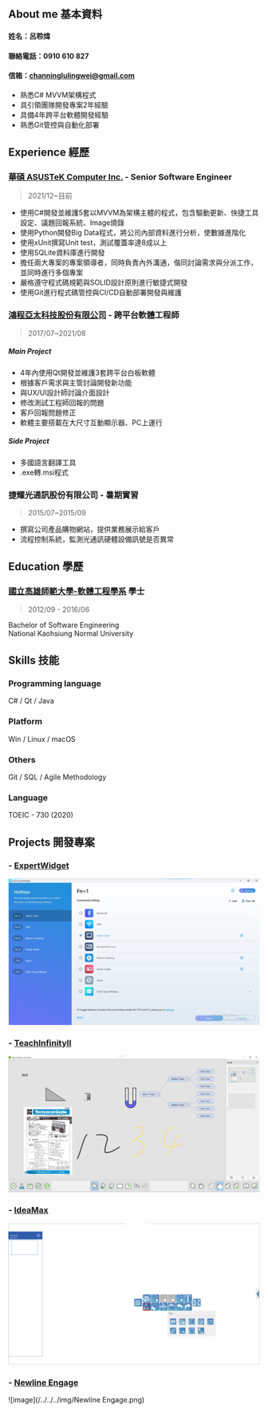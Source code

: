 ## About me 基本資料
#### 姓名：呂聆煒
#### 聯絡電話：0910 610 827
#### 信箱：channinglulingwei@gmail.com
* 熟悉C# MVVM架構程式
* 具引領團隊開發專案2年經驗
* 具備4年跨平台軟體開發經驗
* 熟悉Git管控與自動化部署
## Experience 經歷
### [華碩 ASUSTeK Computer Inc.](https://www.asus.com/tw/) - Senior Software Engineer
> 2021/12~目前
* 使用C#開發並維護5套以MVVM為架構主體的程式，包含驅動更新、快捷工具設定、議題回報系統、Image燒錄
* 使用Python開發Big Data程式，將公司內部資料進行分析，使數據進階化
* 使用xUnit撰寫Unit test，測試覆蓋率達8成以上
* 使用SQLite資料庫進行開發
* 擔任兩大專案的專案領導者，同時負責內外溝通，偕同討論需求與分派工作，並同時進行多個專案
* 嚴格遵守程式碼規範與SOLID設計原則進行敏捷式開發
* 使用Git進行程式碼管控與CI/CD自動部署開發與維護
### [鴻程亞太科技股份有限公司](http://www.hitevision.com.tw/zh_TW/index.asp) - 跨平台軟體工程師
> 2017/07~2021/08
##### Main Project
* 4年內使用Qt開發並維護3套跨平台白板軟體
* 根據客戶需求與主管討論開發新功能
* 與UX/UI設計師討論介面設計
* 修改測試工程師回報的問題
* 客戶回報問題修正
* 軟體主要搭載在大尺寸互動顯示器、PC上運行
>
##### Side Project
* 多國語言翻譯工具
* .exe轉.msi程式

### 捷耀光通訊股份有限公司 - 暑期實習
> 2015/07~2015/09
* 撰寫公司產品購物網站，提供業務展示給客戶
* 流程控制系統，監測光通訊硬體設備訊號是否異常

## Education 學歷
### [國立高雄師範大學-軟體工程學系](https://dept.nknu.edu.tw/WE/zh/) 學士 
>2012/09 - 2016/06

Bachelor of Software Engineering <br>
National Kaohsiung Normal University 

## Skills 技能
### Programming language
C# / Qt / Java 
### Platform
Win / Linux / macOS
### Others
Git / SQL / Agile Methodology
### Language
TOEIC - 730 (2020)

## Projects 開發專案
### - [ExpertWidget](https://www.asus.com/tw/support/faq/1047658/)
![image](/../../../img/ExpertWidget.png) 
### - [TeachInfinityII](https://newline-interactive.com/zh-hant/products/teach-infinity/)
![image](/../../../img/TeachInfinityII.png) 
### - [IdeaMax](https://newline-interactive.com/usa/products/ideamax-digital-whiteboard-software/)
![image](/../../../img/IdeaMax.png) 
### - [Newline Engage](https://newline-interactive.com/products/whiteboard/)
![image](/../../../img/Newline Engage.png) 

